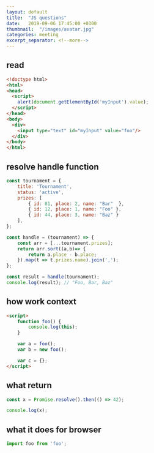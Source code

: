 ```yaml
---
layout: default
title:  "JS questions"
date:   2019-09-06 17:45:00 +0300
thumbnail:  "/images/avatar.jpg"
categories: meeting
excerpt_separator: <!--more-->
---
```

<!--more-->

## read

```html
<!doctype html>
<html>
<head>
  <script>
    alert(document.getElementById('myInput').value);
  </script>
</head>
<body>
  <div>
    <input type="text" id="myInput" value="foo"/>
  </div>
</body>
</html>
```

## resolve handle function 
```javascript
const tournament = {
    title: 'Tournament',
    status: 'active',
    prizes: [
        { id: 81, place: 2, name: "Bar"  },
        { id: 12, place: 1, name: "Foo" },
        { id: 44, place: 3, name: "Baz" }
    ],
};

const handle = (tournament) => { 
    const arr = [...tournament.prizes];
    return arr.sort((a,b)=> {
        return a.place - b.place; 
    }).map(t => t.prizes.name).join(','); 
};

const result = handle(tournament); 
console.log(result); // "Foo, Bar, Baz"
```

## how work context
```html
<script>
    function foo() {
        console.log(this);
    }

    var a = foo();    
    var b = new foo();

    var c = {};
</script>
```

## what return
```javascript
const x = Promise.resolve().then(() => 42);

console.log(x);
```

## what it does for browser
```javascript
import foo from 'foo';
```


<div class="m-5"></div>

